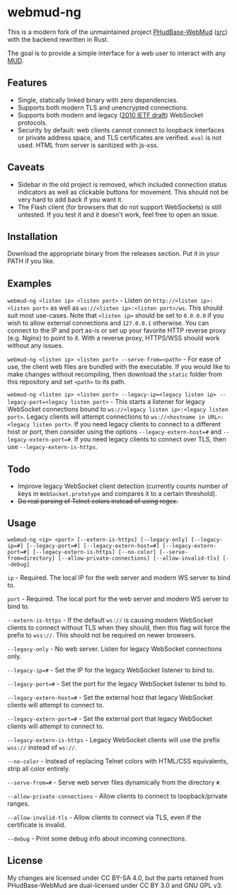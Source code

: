 # webmud-ng
This is a modern fork of the unmaintained project [PHudBase-WebMud](https://web.archive.org/web/20201112015926/https://phudbase.com/webmud.php) ([src](https://code.google.com/archive/p/phudbase/)) with the backend rewritten in Rust. 

The goal is to provide a simple interface for a web user to interact with any [MUD](https://en.wikipedia.org/wiki/MUD).

## Features
- Single, statically linked binary with zero dependencies.
- Supports both modern TLS and unencrypted connections.
- Supports both modern and legacy ([2010 IETF draft](https://web.archive.org/web/20100607025404/http://www.ietf.org/id/draft-ietf-hybi-thewebsocketprotocol-00.txt)) WebSocket protocols.
- Security by default: web clients cannot connect to loopback interfaces or private address space, and TLS certificates are verified. `eval` is not used. HTML from server is sanitized with js-xss.

## Caveats
- Sidebar in the old project is removed, which included connection status indicators as well as clickable buttons for movement. This should not be very hard to add back if you want it.
- The Flash client (for browsers that do not support WebSockets) is still untested. If you test it and it doesn't work, feel free to open an issue.

## Installation
Download the appropriate binary from the releases section. Put it in your PATH if you like.

## Examples
`webmud-ng <listen ip> <listen port>` - Listen on `http://<listen ip>:<listen port>` as well as `ws://<listen ip>:<listen port>/ws`. This should suit most use-cases. Note that `<listen ip>` should be set to `0.0.0.0` if you wish to allow external connections and `127.0.0.1` otherwise. You can connect to the IP and port as-is or set up your favorite HTTP reverse proxy (e.g. Nginx) to point to it. With a reverse proxy, HTTPS/WSS should work without any issues.

`webmud-ng <listen ip> <listen port> --serve-from=<path>` - For ease of use, the client web files are bundled with the executable. If you would like to make changes without recompiling, then download the `static` folder from this repository and set `<path>` to its path.

`webmud-ng <listen ip> <listen port> --legacy-ip=<legacy listen ip> --legacy-port=<legacy listen port>` - This starts a listener for legacy WebSocket connections bound to `ws://<legacy listen ip>:<legacy listen port>`. Legacy clients will attempt connections to `ws://<hostname in URL>:<legacy listen port>`. If you need legacy clients to connect to a different host or port, then consider using the options `--legacy-extern-host=#` and `--legacy-extern-port=#`. If you need legacy clients to connect over TLS, then use `--legacy-extern-is-https`.

## Todo
- Improve legacy WebSocket client detection (currently counts number of keys in `WebSocket.prototype` and compares it to a certain threshold).
- ~~Do real parsing of Telnet colors instead of using regex.~~

## Usage
`webmud-ng <ip> <port> [--extern-is-https] [--legacy-only] [--legacy-ip=#] [--legacy-port=#] [--legacy-extern-host=#] [--legacy-extern-port=#] [--legacy-extern-is-https] [--no-color] [--serve-from=directory] [--allow-private-connections] [--allow-invalid-tls] [--debug]`

`ip` - Required. The local IP for the web server and modern WS server to bind to.

`port` - Required. The local port for the web server and modern WS server to bind to.

`--extern-is-https` - If the default `ws://` is causing modern WebSocket clients to connect without TLS when they should, then this flag will force the prefix to `wss://`. This should not be required on newer browsers.

`--legacy-only` - No web server. Listen for legacy WebSocket connections only.

`--legacy-ip=#` - Set the IP for the legacy WebSocket listener to bind to.

`--legacy-port=#` - Set the port for the legacy WebSocket listener to bind to.

`--legacy-extern-host=#` - Set the external host that legacy WebSocket clients will attempt to connect to.

`--legacy-extern-port=#` - Set the external port that legacy WebSocket clients will attempt to connect to.

`--legacy-extern-is-https` - Legacy WebSocket clients will use the prefix `wss://` instead of `ws://`.

`--no-color` - Instead of replacing Telnet colors with HTML/CSS equivalents, strip all color entirely.

`--serve-from=#` - Serve web server files dynamically from the directory `#`.

`--allow-private-connections` - Allow clients to connect to loopback/private ranges.

`--allow-invalid-tls` - Allow clients to connect via TLS, even if the certificate is invalid.

`--debug` - Print some debug info about incoming connections.

## License
My changes are licensed under CC BY-SA 4.0, but the parts retained from PHudBase-WebMud are dual-licensed under CC BY 3.0 and GNU GPL v3.
